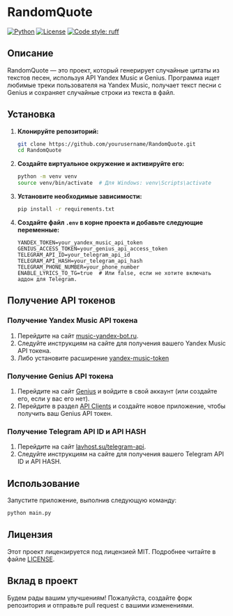 # RandomQuote

[![Python](https://img.shields.io/badge/python-3.8%2B-blue?style=for-the-badge&logo=python)](https://www.python.org/)
[![License](https://img.shields.io/badge/license-MIT-green?style=for-the-badge)](LICENSE)
[![Code style: ruff](https://img.shields.io/badge/code%20style-ruff-000000?style=for-the-badge)](https://github.com/charliermarsh/ruff)

## Описание

RandomQuote — это проект, который генерирует случайные цитаты из текстов песен, используя API Yandex Music и Genius. Программа ищет любимые треки пользователя на Yandex Music, получает текст песни с Genius и сохраняет случайные строки из текста в файл.
## Установка

1. **Клонируйте репозиторий:**

      ```bash
   git clone https://github.com/yourusername/RandomQuote.git
   cd RandomQuote
   ```

2. **Создайте виртуальное окружение и активируйте его:**

   ```bash
   python -m venv venv
   source venv/bin/activate  # Для Windows: venv\Scripts\activate
   ```

3. **Установите необходимые зависимости:**

   ```bash
   pip install -r requirements.txt
   ```

4. **Создайте файл `.env` в корне проекта и добавьте следующие переменные:**

   ```env
   YANDEX_TOKEN=your_yandex_music_api_token
   GENIUS_ACCESS_TOKEN=your_genius_api_access_token
   TELEGRAM_API_ID=your_telegram_api_id
   TELEGRAM_API_HASH=your_telegram_api_hash
   TELEGRAM_PHONE_NUMBER=your_phone_number
   ENABLE_LYRICS_TO_TG=true  # Или false, если не хотите включать аддон для Telegram.
   ```

## Получение API токенов

### Получение Yandex Music API токена

1. Перейдите на сайт [music-yandex-bot.ru](https://music-yandex-bot.ru/).
2. Следуйте инструкциям на сайте для получения вашего Yandex Music API токена.
3. Либо установите расширение [yandex-music-token](https://chromewebstore.google.com/detail/yandex-music-token/lcbjeookjibfhjjopieifgjnhlegmkib)

### Получение Genius API токена

1. Перейдите на сайт [Genius](https://genius.com/) и войдите в свой аккаунт (или создайте его, если у вас его нет).
2. Перейдите в раздел [API Clients](https://genius.com/api-clients) и создайте новое приложение, чтобы получить ваш Genius API токен.

### Получение Telegram API ID и API HASH

1. Перейдите на сайт [lavhost.su/telegram-api](https://lavhost.su/telegram-api).
2. Следуйте инструкциям на сайте для получения вашего Telegram API ID и API HASH.

## Использование

Запустите приложение, выполнив следующую команду:

```bash
python main.py
```

## Лицензия

Этот проект лицензируется под лицензией MIT. Подробнее читайте в файле [LICENSE](LICENSE).

## Вклад в проект

Будем рады вашим улучшениям! Пожалуйста, создайте форк репозитория и отправьте pull request с вашими изменениями.



